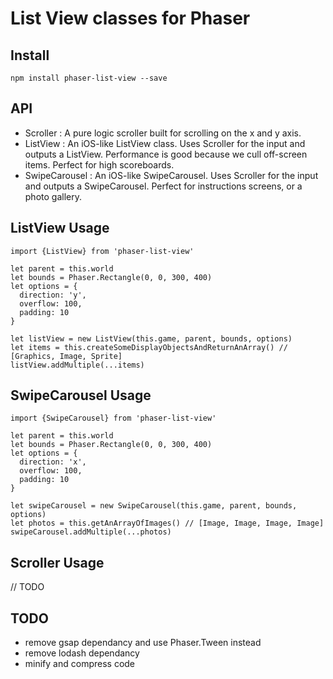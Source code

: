 # List View classes for Phaser

## Install
`npm install phaser-list-view --save`

## API
- Scroller : A pure logic scroller built for scrolling on the x and y axis.
- ListView : An iOS-like ListView class. Uses Scroller for the input and outputs a ListView. Performance is good because we cull off-screen items.
Perfect for high scoreboards.
- SwipeCarousel : An iOS-like SwipeCarousel. Uses Scroller for the input and outputs a SwipeCarousel. Perfect for instructions screens, or a photo gallery.

## ListView Usage
```
import {ListView} from 'phaser-list-view'

let parent = this.world
let bounds = Phaser.Rectangle(0, 0, 300, 400)
let options = {
  direction: 'y',
  overflow: 100,
  padding: 10
}

let listView = new ListView(this.game, parent, bounds, options)
let items = this.createSomeDisplayObjectsAndReturnAnArray() // [Graphics, Image, Sprite]
listView.addMultiple(...items)
```

## SwipeCarousel Usage
```
import {SwipeCarousel} from 'phaser-list-view'

let parent = this.world
let bounds = Phaser.Rectangle(0, 0, 300, 400)
let options = {
  direction: 'x',
  overflow: 100,
  padding: 10
}

let swipeCarousel = new SwipeCarousel(this.game, parent, bounds, options)
let photos = this.getAnArrayOfImages() // [Image, Image, Image, Image]
swipeCarousel.addMultiple(...photos)
```

## Scroller Usage
// TODO

## TODO
- remove gsap dependancy and use Phaser.Tween instead
- remove lodash dependancy
- minify and compress code